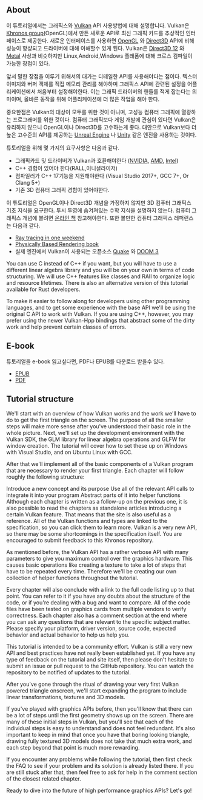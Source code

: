 ## About

이 튜토리얼에서는 그래픽스와 [Vulkan](https://www.khronos.org/vulkan/) API 사용방법에 대해 설명합니다. Vulkan은 [Khronos group](https://www.khronos.org/)(OpenGL)에서 만든 새로운 API로 최신 그래픽 카드를 추상적인 인터페이스로 제공한다. 새로운 인터페이스를 사용하면 [OpenGL](https://en.wikipedia.org/wiki/OpenGL) 와 [Direct3D](https://en.wikipedia.org/wiki/Direct3D) API에 비해 성능이 항샹되고 드라이버에 대해 이해할수 있게 된다. Vulkan은 [Direct3D 12](https://en.wikipedia.org/wiki/Direct3D#Direct3D_12) 
와 [Metal](https://en.wikipedia.org/wiki/Metal_(API)) 사상과 비슷하지만 Linux,Android,Windows 플래폼에 대해 크로스 컴파일이 가능한 장점이 있다.

앞서 말한 장점을 이루기 위해서의 대가는 디테일한 API를 사용해야다는 점이다. 
텍스터 이미지와 버퍼 객체를 직접 메모리 관리를 해야하며 그래픽스 API에 관련된 설정을 어플리케이션에서 처음부터 설정해야한다. 이는 그래픽 드라이버의 핸들를 적게 잡는다는 의미이며, 올바른 동작을 위해 어플리케이션에 더 많은 작업을 해야 한다.

중요한점은 Vulkan의 대상이 모두를 위한 것이 아니며, 고성능 컴퓨터 그래픽에 열광하는 프로그래머를 위한 것이다. 컴퓨터 그래픽보다 게임 개발에 관심이 있다면 Vulkan은 유리하지 않으니 OpenGL이나 Direct3D를 고수하는게 좋다. 대안으로 Vulkan보다 더 높은 고수준의 API를 제공하는 [Unreal Engine](https://en.wikipedia.org/wiki/Unreal_Engine#Unreal_Engine_4)
나 [Unity](https://en.wikipedia.org/wiki/Unity_(game_engine)) 같은 엔진을 사용하는 것이다.

튜토리얼을 위해 몇 가지의 요구사항은 다음과 같다.
* 그래픽카드 및 드라이버가 Vulkan과 호환해야한다 ([NVIDIA](https://developer.nvidia.com/vulkan-driver), [AMD](http://www.amd.com/en-us/innovations/software-technologies/technologies-gaming/vulkan), [Intel](https://software.intel.com/en-us/blogs/2016/03/14/new-intel-vulkan-beta-1540204404-graphics-driver-for-windows-78110-1540))
* C++ 경험이 있어야 한다(RALL,이니셜라이저)
* 컴파일러가 C++ 17기능을 지원해야한다 (Visual Studio 2017+, GCC 7+, Or Clang 5+)
* 기존 3D 컴퓨터 그래픽 경험이 있어야한다.

이 튜토리얼은 OpenGL이나 Direct3D 개념을 가정하지 않지만 3D 컴퓨터 그래픽스 기초 지식을 요구한다. 투시 투영에 숨겨져있는 수학 지식을 설명하지 않는다. 컴퓨터 그래픽스 개념에 볼려면 [온라인 책](https://paroj.github.io/gltut/) 참고해야한다. 또한 볼만한 컴퓨터 그래픽스 레퍼런스는 다음과 같다.

* [Ray tracing in one weekend](https://github.com/petershirley/raytracinginoneweekend)
* [Physically Based Rendering book](http://www.pbr-book.org/)
* 실제 엔진에서 Vulkan이 사용되는 오픈소스 [Quake](https://github.com/Novum/vkQuake) 와 [DOOM 3](https://github.com/DustinHLand/vkDOOM3)

You can use C instead of C++ if you want, but you will have to use a different linear algebra library and you will be on your own in terms of code structuring. We will use C++ features like classes and RAII to organize logic and resource lifetimes. There is also an alternative version of this tutorial available for Rust developers.

To make it easier to follow along for developers using other programming languages, and to get some experience with the base API we'll be using the original C API to work with Vulkan. If you are using C++, however, you may prefer using the newer Vulkan-Hpp bindings that abstract some of the dirty work and help prevent certain classes of errors.


## E-book

튜토리얼을 e-book 읽고싶다면, PDF나 EPUB를 다운로드 받을수 있다.

* [EPUB](https://raw.githubusercontent.com/Overv/VulkanTutorial/master/ebook/Vulkan%20Tutorial%20en.epub)
* [PDF](https://raw.githubusercontent.com/Overv/VulkanTutorial/master/ebook/Vulkan%20Tutorial%20en.pdf)

## Tutorial structure

We'll start with an overview of how Vulkan works and the work we'll have to do to get the first triangle on the screen. The purpose of all the smaller steps will make more sense after you've understood their basic role in the whole picture. Next, we'll set up the development environment with the Vulkan SDK, the GLM library for linear algebra operations and GLFW for window creation. The tutorial will cover how to set these up on Windows with Visual Studio, and on Ubuntu Linux with GCC.

After that we'll implement all of the basic components of a Vulkan program that are necessary to render your first triangle. Each chapter will follow roughly the following structure:

Introduce a new concept and its purpose
Use all of the relevant API calls to integrate it into your program
Abstract parts of it into helper functions
Although each chapter is written as a follow-up on the previous one, it is also possible to read the chapters as standalone articles introducing a certain Vulkan feature. That means that the site is also useful as a reference. All of the Vulkan functions and types are linked to the specification, so you can click them to learn more. Vulkan is a very new API, so there may be some shortcomings in the specification itself. You are encouraged to submit feedback to this Khronos repository.

As mentioned before, the Vulkan API has a rather verbose API with many parameters to give you maximum control over the graphics hardware. This causes basic operations like creating a texture to take a lot of steps that have to be repeated every time. Therefore we'll be creating our own collection of helper functions throughout the tutorial.

Every chapter will also conclude with a link to the full code listing up to that point. You can refer to it if you have any doubts about the structure of the code, or if you're dealing with a bug and want to compare. All of the code files have been tested on graphics cards from multiple vendors to verify correctness. Each chapter also has a comment section at the end where you can ask any questions that are relevant to the specific subject matter. Please specify your platform, driver version, source code, expected behavior and actual behavior to help us help you.

This tutorial is intended to be a community effort. Vulkan is still a very new API and best practices have not really been established yet. If you have any type of feedback on the tutorial and site itself, then please don't hesitate to submit an issue or pull request to the GitHub repository. You can watch the repository to be notified of updates to the tutorial.

After you've gone through the ritual of drawing your very first Vulkan powered triangle onscreen, we'll start expanding the program to include linear transformations, textures and 3D models.

If you've played with graphics APIs before, then you'll know that there can be a lot of steps until the first geometry shows up on the screen. There are many of these initial steps in Vulkan, but you'll see that each of the individual steps is easy to understand and does not feel redundant. It's also important to keep in mind that once you have that boring looking triangle, drawing fully textured 3D models does not take that much extra work, and each step beyond that point is much more rewarding.

If you encounter any problems while following the tutorial, then first check the FAQ to see if your problem and its solution is already listed there. If you are still stuck after that, then feel free to ask for help in the comment section of the closest related chapter.

Ready to dive into the future of high performance graphics APIs? Let's go!
